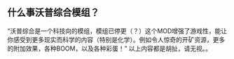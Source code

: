 ## 什么事沃普综合模组？
“沃普综合是一个科技向的模组，模组已停更（？）这个MOD增强了游戏性，能让你感受到更多现实而科学的内容（特别是化学）。例如令人惊奇的开矿资源，更多的附加效果，各种BOOM，以及各种彩蛋！”
以上内容都是胡扯，请无视。。
